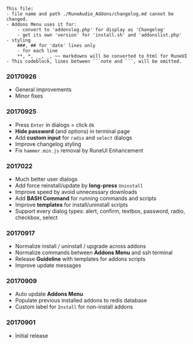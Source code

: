 ```note  
This file: 
- file name and path ./RuneAudio_Addons/changelog.md cannot be changed.
- Addons Menu uses it for:
    - convert to 'addonslog.php' for display as 'Changelog'
    - get its own 'version' for 'install.sh' and 'addonslist.php'
- styling
	###, ## for 'date' lines only
	- for each line
	**, *, __, _, ~~ markdowns will be converted to html for RuneUI
- This codeblock, lines between ```note and ```, will be omitted.
```

### 20170926
- General improvements
- Minor fixes

### 20170925
- Press `Enter` in dialogs = click `Ok`
- **Hide password** (and options) in terminal page
- Add **custom input** for `radio` and `select` dialogs
- Improve changelog styling
- Fix `hammer.min.js` removal by RuneUI Enhancement

### 2017022
- Much better user dialogs
- Add force reinstall/update by **long-press** `Uninstall`
- Improve speed by avoid unnecessary downloads
- Add **BASH Command** for running commands and scripts
- Improve **templates** for install/uninstall scripts
- Support every dialog types: alert, confirm, textbox, password, radio, checkbox, select

### 20170917
- Normalize install / uninstall / upgrade across addons
- Normalize commands between **Addons Menu** and ssh terminal
- Release **Guideline** with templates for addons scripts
- Improve update messages

### 20170909
- Auto update **Addons Menu**
- Populate previous installed addons to redis database
- Custom label for `Install` for non-install addons

### 20170901
- Initial release
